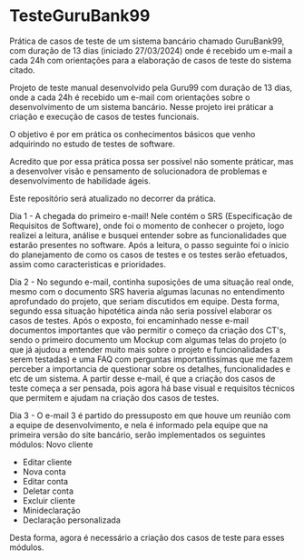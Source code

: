 # TesteGuruBank99
 Prática de casos de teste de um sistema bancário chamado GuruBank99, com duração de 13 dias (iniciado 27/03/2024) onde é recebido um e-mail a cada 24h com orientações para a elaboração de casos de teste do sistema citado.


 Projeto de teste manual desenvolvido pela Guru99 com duração de 13 dias, onde a cada 24h é recebido um e-mail com orientações sobre o desenvolvimento de um sistema bancário. Nesse projeto irei práticar a criação e execução de casos de testes funcionais.

O objetivo é por em prática os conhecimentos básicos que venho adquirindo no estudo de testes de software. 

Acredito que por essa prática possa ser possível não somente práticar, mas a desenvolver visão e pensamento de solucionadora de problemas e desenvolvimento de habilidade ágeis.

Este repositório será atualizado no decorrer da prática.

Dia 1 - A chegada do primeiro e-mail! Nele contém o SRS (Especificação de Requisitos de Software), onde foi o momento de conhecer o projeto, logo realizei a leitura, análise e busquei entender sobre as funcionalidades que estarão presentes no software. Após a leitura, o passo seguinte foi o inicio do planejamento de como os casos de testes e os testes serão efetuados, assim como caracteristicas e prioridades. 

Dia 2 - No segundo e-mail, continha suposições de uma situação real onde, mesmo com o documento SRS haveria algumas lacunas no entendimento aprofundado do projeto, que seriam discutidos em equipe. Desta forma, segundo essa situação hipotética ainda não seria possível elaborar os casos de testes. Após o exposto, foi encaminhado nesse e-mail documentos importantes que vão permitir o começo da criação dos CT's, sendo o primeiro documento um Mockup com algumas telas do projeto (o que já ajudou a entender muito mais sobre o projeto e funcionalidades a serem testadas) e uma FAQ com perguntas importantissímas que me fazem perceber a importancia de questionar sobre os detalhes, funcionalidades e etc de um sistema. A partir desse e-mail, é que a criação dos casos de teste começa a ser pensada, pois agora há base visual e requisitos técnicos que permitem e ajudam na criação dos casos de testes.

Dia 3 - O e-mail 3 é partido do pressuposto em que houve um reunião com a equipe de desenvolvimento, e nela é informado pela equipe que na primeira versão do site bancário, serão implementados os seguintes módulos:
Novo cliente
- Editar cliente
- Nova conta
- Editar conta
- Deletar conta
- Excluir cliente
- Minideclaração
- Declaração personalizada

Desta forma, agora é necessário a criação dos casos de teste para esses módulos.
